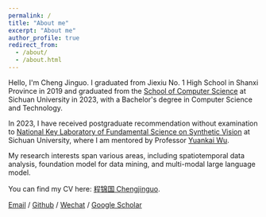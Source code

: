 ```yaml
---
permalink: /
title: "About me"
excerpt: "About me"
author_profile: true
redirect_from: 
  - /about/
  - /about.html
---
```




Hello, I'm Cheng Jinguo. I graduated from Jiexiu No. 1 High School in Shanxi Province in 2019 and graduated from the [School of Computer Science](https://cs.scu.edu.cn/) at Sichuan University in 2023, with a Bachelor's degree in Computer Science and Technology. 

In 2023, I have received postgraduate recommendation without examination to  [National Key Laboratory of Fundamental Science on Synthetic Vision](https://vs.scu.edu.cn/) at Sichuan University, where I am mentored by Professor [Yuankai Wu](https://kaimaoge.github.io/).

My research interests span various areas, including spatiotemporal data analysis, foundation model for data mining, and multi-modal large language model.

You can find my CV here: [程锦国 Chengjinguo](../assets/程锦国-算法工程-四川大学.pdf).

[Email](2023226040005@stu.scu.edu.cn) / [Github](https://github.com/Chengyui) / [Wechat](../images/wechat.jpg) / [Google Scholar](https://scholar.google.com/citations?user=FlyIMz0AAAAJ&hl=zh-CN&oi=sra)

